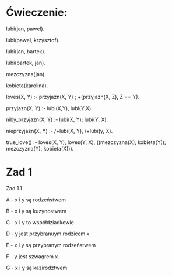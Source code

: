 # Ćwieczenie:

lubi(jan, pawel).

lubi(pawel, krzysztof).

lubi(jan, bartek).

lubi(bartek, jan).

mezczyzna(jan).

kobieta(karolina).

loves(X, Y) :- przyjazn(X, Y) ; \+(przyjazn(X, Z), Z =\= Y).

przyjazn(X, Y) :- lubi(X,Y), lubi(Y,X).

niby_przyjazn(X, Y) :- lubi(X, Y); lubi(Y, X).

nieprzyjazn(X, Y) :- /+lubi(X, Y), /+lubi(y, X).

true_love() :- loves(X, Y), loves(Y, X), ((mezczyzna(X), kobieta(Y)); mezczyzna(Y), kobieta(X))).


# Zad 1

Zad 1.1

A - x i y są rodzeństwem

B - x i y są kuzynostwem

C - x i y to współdziadkowie 

D - y jest przybranuym rodzicem x

E - x i y są przybranym rodzeństwem

F - y jest szwagrem x 

G - x i y są kazirodztwem


